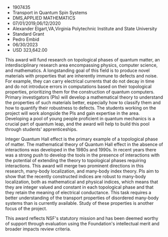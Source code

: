 
* 1907435
* Transport in Quantum Spin Systems
* DMS,APPLIED MATHEMATICS
* 07/01/2019,06/12/2020
* Alexander Elgart,VA,Virginia Polytechnic Institute and State University
* Standard Grant
* Pedro Embid
* 06/30/2023
* USD 323,642.00

This award will fund research on topological phases of quantum matter, an
interdisciplinary research area encompassing physics, computer science, and
mathematics. A longstanding goal of this field is to produce novel materials
with properties that are inherently immune to defects and noise. For example,
they can carry electrical currents that do not decay in time and do not
introduce errors in computations based on their topological properties,
prioritizing them for the construction of quantum computers. Primary
investigators (PIs) will develop a mathematical theory to understand the
properties of such materials better, especially how to classify them and how to
quantify their robustness to defects. The students working on the project will
work alongside the PIs and gain expertise in the area. Developing a pool of
young people proficient in quantum mechanics is a crucial part of quantum leap,
and the award will help to build this pool through students' apprenticeships.

Integer Quantum Hall effect is the primary example of a topological phase of
matter. The mathematical theory of Quantum Hall effect in the absence of
interactions was developed in the 1980s and 1990s. In recent years there was a
strong push to develop the tools in the presence of interactions with the
potential of extending the theory to topological phases requiring interactions.
This award will merge two prominent directions in this research, many-body
localization, and many-body index theory. PIs aim to show that the recently
constructed indices are robust to many-body localization, both as mathematical
and physical indices, which means that they are integer valued and constant in
each topological phase and that they retain the meaning of electrical
conductance. This task requires a better understanding of the transport
properties of disordered many-body systems than is currently available. Study of
these properties is another focus of the project.

This award reflects NSF's statutory mission and has been deemed worthy of
support through evaluation using the Foundation's intellectual merit and broader
impacts review criteria.
